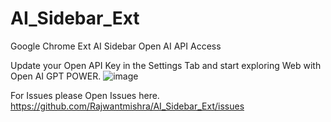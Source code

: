 # AI_Sidebar_Ext
Google Chrome Ext AI Sidebar Open AI API Access

Update your Open API Key in the Settings Tab and start exploring Web with Open AI GPT POWER.
![image](https://github.com/user-attachments/assets/f2be9425-0bf5-4e12-ab62-db28203ad592)

For Issues please Open Issues here.
https://github.com/Rajwantmishra/AI_Sidebar_Ext/issues

